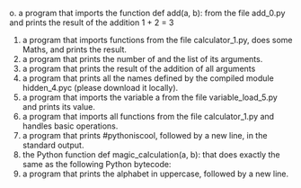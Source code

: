 o.  a program that imports the function def add(a, b): from the file add_0.py and prints the result of the addition 1 + 2 = 3
1. a program that imports functions from the file calculator_1.py, does some Maths, and prints the result.
2. a program that prints the number of and the list of its arguments.
3. a program that prints the result of the addition of all arguments
4. a program that prints all the names defined by the compiled module hidden_4.pyc (please download it locally).
5. a program that imports the variable a from the file variable_load_5.py and prints its value.
6.  a program that imports all functions from the file calculator_1.py and handles basic operations.
7. a program that prints #pythoniscool, followed by a new line, in the standard output.
8.  the Python function def magic_calculation(a, b): that does exactly the same as the following Python bytecode:
9. a program that prints the alphabet in uppercase, followed by a new line.

